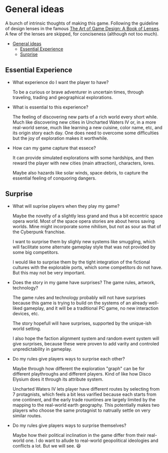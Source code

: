 # General ideas

A bunch of intrinsic thoughts of making this game. Following the guideline of design lenses in the famous [The Art of Game Design: A Book of Lenses](https://www.amazon.com/Art-Game-Design-Lenses-Third-dp-1138632058/dp/1138632058). A few of the lenses are skipped, for conciseness (although not too much).

<!-- TOC -->

- [General ideas](#general-ideas)
    - [Essential Experience](#essential-experience)
    - [Surprise](#surprise)

<!-- /TOC -->

## Essential Experience

- What experience do I want the player to have?

    To be a curious or brave adventurer in uncertain times, through traveling, trading and geographical explorations.

- What is essential to this experience?

    The feeling of discovering new parts of a rich world every short while. Much like discovering new cities in Uncharted Waters IV or, in a more real-world sense, much like learning a new cuisine, color name, etc, and its origin story each day. One does need to overcome some difficulties but the joy of exploration makes it worthwhile.

- How can my game capture that essece?

    It can provide simulated explorations with some hardships, and then reward the player with new cities (main attraction), characters, lores.
    
    Maybe also hazards like solar winds, space debris, to capture the essential feeling of conquoring dangers.

## Surprise

- What will suprise players when they play my game?

    Maybe the novelty of a slightly less grand and thus a bit eccentric space opera world. Most of the space opera stories are about heros saving worlds. Mine might incorporate some nihilism, but not as sour as that of the Cyberpunk franchise.

    I want to surprise them by slighly new systems like smuggling, which will facilitate some alternate gameplay style that was not provided by some big competitors.

    I would like to surprise them by the tight integration of the fictional cultures with the explorable ports, which some competitors do not have. But this may not be very important.

- Does the story in my game have surprises? The game rules, artwork, technology?

    The game rules and technology probably will not have surprises because this game is trying to build on the systems of an already well-liked gameplay, and it will be a traditional PC game, no new interaction devices, etc.

    The story hopefull will have surprises, supported by the unique-ish world setting.

    I also hope the faction alignment system and random event system will give surprises, because these were proven to add varity and controled unpredictability in gameplay.

- Do my rules give players ways to surprise each other?

    Maybe through how different the exploration "graph" can be for different playthroughs and different players. Kind of like how Disco Elysium does it through its attribute system.
    
    Uncharted Waters IV lets player have different routes by selecting from 7 protagnists, which feels a bit less varified because each starts from one continent, and the early trade rountines are largely limited by the mapping to the real-world earth geography. This potentially makes two players who choose the same protagnist to natrually settle on very similar routes.

- Do my rules give players ways to surprise themselves?

    Maybe how their political inclination in the game differ from their real-world one. I do want to allude to real-world geopolitical ideologies and conflicts a lot. But we will see. 😆
